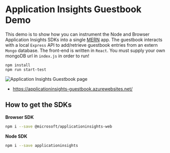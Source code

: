 # Application Insights Guestbook Demo

This demo is to show how you can instrument the Node and Browser Application Insights SDKs into a single [MERN](https://en.wikipedia.org/wiki/Solution_stack#cite_ref-WilsonMERN18_18-0) app. The guestbook  interacts with a local `Express` API to add/retrieve guestbook entries from an extern `Mongo` database. The front-end is written in `React`. You must supply your own mongoDB url in `index.js` in order to run!

```
npm install
npm run start-test
```

![Application Insights Guestbook page](https://i.imgur.com/HrcwhNV.png)

- https://applicationinsights-guestbook.azurewebsites.net/


## How to get the SDKs

**Browser SDK**
```zsh
npm i --save @microsoft/applicationinsights-web
```

**Node SDK**
```zsh
npm i --save applicationinsights
```
